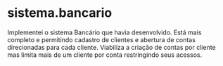# sistema.bancario
Implementei o sistema Bancário que havia desenvolvido.
Está mais completo e permitindo cadastro de clientes e abertura de contas direcionadas para cada cliente.
Viabiliza a criação de contas por cliente mas limita mais de um cliente por conta restringindo seus acessos.


